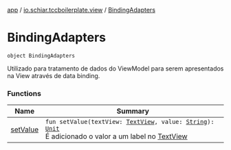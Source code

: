 [app](../../index.md) / [io.schiar.tccboilerplate.view](../index.md) / [BindingAdapters](./index.md)

# BindingAdapters

`object BindingAdapters`

Utilizado para tratamento de dados do ViewModel para serem apresentados na View através de data binding.

### Functions

| Name | Summary |
|---|---|
| [setValue](set-value.md) | `fun setValue(textView: `[`TextView`](https://developer.android.com/reference/android/widget/TextView.html)`, value: `[`String`](https://kotlinlang.org/api/latest/jvm/stdlib/kotlin/-string/index.html)`): `[`Unit`](https://kotlinlang.org/api/latest/jvm/stdlib/kotlin/-unit/index.html)<br>É adicionado o valor a um label no [TextView](https://developer.android.com/reference/android/widget/TextView.html) |
